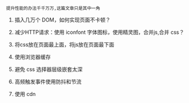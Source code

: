 
    提升性能的办法千千万万,这篇文章只是其中一角

1. 插入几万个 DOM，如何实现页面不卡顿？

2. 减少HTTP请求：使用 iconfont 字体图标，使用精灵图，合并js,合并 css？

3. 将css放在页面最上面，将js放在页面最下面

4. 使用浏览器缓存

5. 避免 css 选择器层级嵌套太深

6. 高频触发事件使用防抖和节流

7. 使用 cdn

